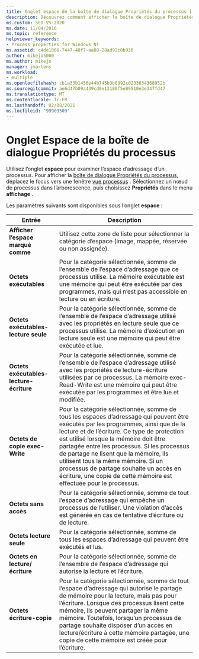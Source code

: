 ```yaml
---
title: Onglet espace de la boîte de dialogue Propriétés du processus | Microsoft Docs
description: Découvrez comment afficher la boîte de dialogue Propriétés du processus dans Spy + + lors du débogage. Passez en revue les paramètres qui sont disponibles sous l’onglet espace.
ms.custom: SEO-VS-2020
ms.date: 11/04/2016
ms.topic: reference
helpviewer_keywords:
- Process properties for Windows NT
ms.assetid: c4de1866-7447-48f7-aa88-28ad92c0b930
author: mikejo5000
ms.author: mikejo
manager: jmartens
ms.workload:
- multiple
ms.openlocfilehash: cb1a33b1456e44b745b3b8992c0233634368952b
ms.sourcegitcommit: ae6d47b09a439cd0e13180f5e89510e3e347fd47
ms.translationtype: MT
ms.contentlocale: fr-FR
ms.lasthandoff: 02/08/2021
ms.locfileid: "99903509"
---
```

# <a name="space-tab-process-properties-dialog-box"></a>Onglet Espace de la boîte de dialogue Propriétés du processus
Utilisez l’onglet **espace** pour examiner l’espace d’adressage d’un processus. Pour afficher la [boîte de dialogue Propriétés du processus](../debugger/process-properties-dialog-box.md), déplacez le focus vers une fenêtre [vue processus](../debugger/processes-view.md) . Sélectionnez un nœud de processus dans l’arborescence, puis choisissez **Propriétés** dans le menu **affichage** .

 Les paramètres suivants sont disponibles sous l’onglet **espace** :

|Entrée|Description|
|-----------|-----------------|
|**Afficher l’espace marqué comme**|Utilisez cette zone de liste pour sélectionner la catégorie d’espace (image, mappée, réservée ou non assignée).|
|**Octets exécutables**|Pour la catégorie sélectionnée, somme de l’ensemble de l’espace d’adressage que ce processus utilise. La mémoire exécutable est une mémoire qui peut être exécutée par des programmes, mais qui n’est pas accessible en lecture ou en écriture.|
|**Octets exécutables-lecture seule**|Pour la catégorie sélectionnée, somme de l’ensemble de l’espace d’adressage utilisé avec les propriétés en lecture seule que ce processus utilise. La mémoire d’exécution en lecture seule est une mémoire qui peut être exécutée et lue.|
|**Octets exécutables-lecture-écriture**|Pour la catégorie sélectionnée, somme de l’ensemble de l’espace d’adressage utilisé avec les propriétés de lecture-écriture utilisées par ce processus. La mémoire exec-Read-Write est une mémoire qui peut être exécutée par les programmes et être lue et modifiée.|
|**Octets de copie exec-Write**|Pour la catégorie sélectionnée, somme de tous les espaces d’adressage qui peuvent être exécutés par les programmes, ainsi que de la lecture et de l’écriture. Ce type de protection est utilisé lorsque la mémoire doit être partagée entre les processus. Si les processus de partage ne lisent que la mémoire, ils utilisent tous la même mémoire. Si un processus de partage souhaite un accès en écriture, une copie de cette mémoire est effectuée pour le processus.|
|**Octets sans accès**|Pour la catégorie sélectionnée, somme de tout l’espace d’adressage qui empêche un processus de l’utiliser. Une violation d’accès est générée en cas de tentative d’écriture ou de lecture.|
|**Octets lecture seule**|Pour la catégorie sélectionnée, somme de tous les espaces d’adressage qui peuvent être exécutés et lus.|
|**Octets en lecture/écriture**|Pour la catégorie sélectionnée, somme de l’ensemble de l’espace d’adressage qui autorise la lecture et l’écriture.|
|**Octets écriture-copie**|Pour la catégorie sélectionnée, somme de tout l’espace d’adressage qui autorise le partage de mémoire pour la lecture, mais pas pour l’écriture. Lorsque des processus lisent cette mémoire, ils peuvent partager la même mémoire. Toutefois, lorsqu’un processus de partage souhaite disposer d’un accès en lecture/écriture à cette mémoire partagée, une copie de cette mémoire est créée pour l’écriture.|